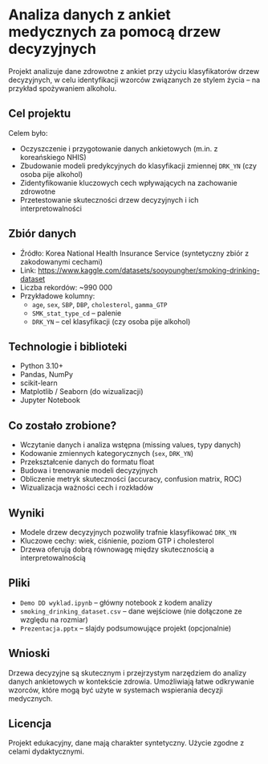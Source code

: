 
# Analiza danych z ankiet medycznych za pomocą drzew decyzyjnych 

Projekt analizuje dane zdrowotne z ankiet przy użyciu klasyfikatorów drzew decyzyjnych, w celu identyfikacji wzorców związanych ze stylem życia – na przykład spożywaniem alkoholu.

## Cel projektu

Celem było:
- Oczyszczenie i przygotowanie danych ankietowych (m.in. z koreańskiego NHIS)
- Zbudowanie modeli predykcyjnych do klasyfikacji zmiennej `DRK_YN` (czy osoba pije alkohol)
- Zidentyfikowanie kluczowych cech wpływających na zachowanie zdrowotne
- Przetestowanie skuteczności drzew decyzyjnych i ich interpretowalności

## Zbiór danych

- Źródło: Korea National Health Insurance Service (syntetyczny zbiór z zakodowanymi cechami)
- Link: https://www.kaggle.com/datasets/sooyoungher/smoking-drinking-dataset
- Liczba rekordów: ~990 000
- Przykładowe kolumny:
  - `age`, `sex`, `SBP`, `DBP`, `cholesterol`, `gamma_GTP`
  - `SMK_stat_type_cd` – palenie
  - `DRK_YN` – cel klasyfikacji (czy osoba pije alkohol)

## Technologie i biblioteki

- Python 3.10+
- Pandas, NumPy
- scikit-learn
- Matplotlib / Seaborn (do wizualizacji)
- Jupyter Notebook

## Co zostało zrobione?

- Wczytanie danych i analiza wstępna (missing values, typy danych)
- Kodowanie zmiennych kategorycznych (`sex`, `DRK_YN`)
- Przekształcenie danych do formatu float
- Budowa i trenowanie modeli decyzyjnych
- Obliczenie metryk skuteczności (accuracy, confusion matrix, ROC)
- Wizualizacja ważności cech i rozkładów

## Wyniki

- Modele drzew decyzyjnych pozwoliły trafnie klasyfikować `DRK_YN`
- Kluczowe cechy: wiek, ciśnienie, poziom GTP i cholesterol
- Drzewa oferują dobrą równowagę między skutecznością a interpretowalnością

## Pliki

- `Demo DD wyklad.ipynb` – główny notebook z kodem analizy
- `smoking_drinking_dataset.csv` – dane wejściowe (nie dołączone ze względu na rozmiar)
- `Prezentacja.pptx` – slajdy podsumowujące projekt (opcjonalnie)

## Wnioski

Drzewa decyzyjne są skutecznym i przejrzystym narzędziem do analizy danych ankietowych w kontekście zdrowia. Umożliwiają łatwe odkrywanie wzorców, które mogą być użyte w systemach wspierania decyzji medycznych.

## Licencja

Projekt edukacyjny, dane mają charakter syntetyczny. Użycie zgodne z celami dydaktycznymi.
